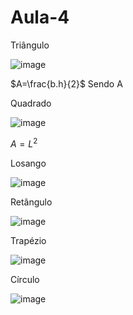 # Aula-4

 Triângulo 
 
![image](https://github.com/Cdszinn/Aula-4/assets/144970032/de995637-c76d-45ca-93ce-9d3383ad296e)

$A=\frac{b.h}{2}$  Sendo 
A


Quadrado

![image](https://github.com/Cdszinn/Aula-4/assets/144970032/9429a7d9-0d69-4fd6-8c2b-f8cecfb5aa63)

$A=L^{2}$


Losango 

![image](https://github.com/Cdszinn/Aula-4/assets/144970032/05d75dc2-2ecf-4e25-8e59-454e4a553c09)



Retângulo 

![image](https://github.com/Cdszinn/Aula-4/assets/144970032/b7fcebe5-94fe-4045-a321-5478a777ec12)



Trapézio 

![image](https://github.com/Cdszinn/Aula-4/assets/144970032/077c125a-e38d-4cde-a58a-8ab409c739cc)



Círculo 

![image](https://github.com/Cdszinn/Aula-4/assets/144970032/5f1ec4dc-3b9e-4637-a8fb-d2d9b18474ce)
